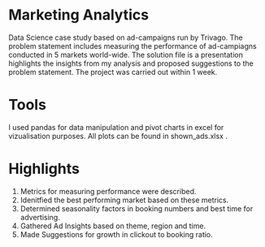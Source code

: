 # Marketing Analytics

Data Science case study based on ad-campaigns run by Trivago. The problem statement includes measuring the performance of ad-campiagns conducted in 5 markets world-wide. The solution file is a presentation highlights the insights from my analysis and proposed suggestions to the problem statement. The project was carried out within 1 week. 

# Tools 

I used pandas for data manipulation and pivot charts in excel for vizualisation purposes. All plots can be found in shown_ads.xlsx .

# Highlights 

1. Metrics for measuring performance were described.
2. Idenitfied the best performing market based on these metrics. 
3. Determined seasonality factors in booking numbers and best time for advertising. 
4. Gathered Ad Insights based on theme, region and time.
5. Made Suggestions for growth in clickout to booking ratio. 
